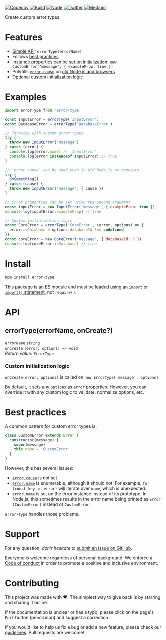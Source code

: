 [![Codecov](https://img.shields.io/codecov/c/github/ehmicky/error-type.svg?label=tested&logo=codecov)](https://codecov.io/gh/ehmicky/error-type)
[![Build](https://github.com/ehmicky/error-type/workflows/Build/badge.svg)](https://github.com/ehmicky/error-type/actions)
[![Node](https://img.shields.io/node/v/error-type.svg?logo=node.js)](https://www.npmjs.com/package/error-type)
[![Twitter](https://img.shields.io/badge/%E2%80%8B-twitter-4cc61e.svg?logo=twitter)](https://twitter.com/intent/follow?screen_name=ehmicky)
[![Medium](https://img.shields.io/badge/%E2%80%8B-medium-4cc61e.svg?logo=medium)](https://medium.com/@ehmicky)

Create custom error types.

# Features

- [Simple API](#api): `errorType(errorName)`
- Follows [best practices](#best-practices)
- Instance properties can be
  [set on initialization](#custom-initialization-logic):
  `new CustomError('message', { exampleProp: true })`
- Polyfills
  [`error.cause`](https://developer.mozilla.org/en-US/docs/Web/JavaScript/Reference/Global_Objects/Error/cause)
  on
  [old Node.js and browsers](https://developer.mozilla.org/en-US/docs/Web/JavaScript/Reference/Global_Objects/Error/cause#browser_compatibility)
- Optional [custom initialization logic](#custom-initialization-logic)

# Examples

<!-- eslint-disable promise/prefer-await-to-callbacks -->

```js
import errorType from 'error-type'

const InputError = errorType('InputError')
const DatabaseError = errorType('DatabaseError')

// Throwing with custom error types
try {
  throw new InputError('message')
} catch (error) {
  console.log(error.name) // 'InputError'
  console.log(error instanceof InputError) // true
}

// `error.cause` can be used even in old Node.js or browsers
try {
  doSomething()
} catch (cause) {
  throw new InputError('message', { cause })
}

// Error properties can be set using the second argument
const inputError = new InputError('message', { exampleProp: true })
console.log(inputError.exampleProp) // true

// Custom initialization logic
const CoreError = errorType('CoreError', (error, options) => {
  error.isDatabase = options.databaseId !== undefined
})
const coreError = new CoreError('message', { databaseId: 2 })
console.log(coreError.isDatabase) // true
```

# Install

```bash
npm install error-type
```

This package is an ES module and must be loaded using
[an `import` or `import()` statement](https://gist.github.com/sindresorhus/a39789f98801d908bbc7ff3ecc99d99c),
not `require()`.

# API

## errorType(errorName, onCreate?)

`errorName` `string`\
`onCreate` `(error, options) => void`\
_Return value_: `ErrorType`

### Custom initialization logic

`onCreate(error, options)` is called on `new ErrorType('message', options)`.

By default, it sets any `options` as `error` properties. However, you can
override it with any custom logic to validate, normalize options, etc.

# Best practices

A common pattern for custom error types is:

<!-- eslint-disable fp/no-class, fp/no-this, fp/no-mutation -->

```js
class CustomError extends Error {
  constructor(message) {
    super(message)
    this.name = 'CustomError'
  }
}
```

However, this has several issues:

- [`error.cause`](https://developer.mozilla.org/en-US/docs/Web/JavaScript/Reference/Global_Objects/Error/cause)
  is not set
- [`error.name`](https://developer.mozilla.org/en-US/docs/Web/JavaScript/Reference/Global_Objects/Error/name)
  is enumerable, although it should not. For example, `for (const key in error)`
  will iterate over `name`, which is unexpected.
- `error.name` is set on the error instance instead of its prototype. In
  Node.js, this sometimes results in the error name being printed as
  `Error [CustomError]` instead of `CustomError`.

`error-type` handles those problems.

# Support

For any question, _don't hesitate_ to [submit an issue on GitHub](../../issues).

Everyone is welcome regardless of personal background. We enforce a
[Code of conduct](CODE_OF_CONDUCT.md) in order to promote a positive and
inclusive environment.

# Contributing

This project was made with ❤️. The simplest way to give back is by starring and
sharing it online.

If the documentation is unclear or has a typo, please click on the page's `Edit`
button (pencil icon) and suggest a correction.

If you would like to help us fix a bug or add a new feature, please check our
[guidelines](CONTRIBUTING.md). Pull requests are welcome!

<!-- Thanks go to our wonderful contributors: -->

<!-- ALL-CONTRIBUTORS-LIST:START -->
<!-- prettier-ignore -->
<!--
<table><tr><td align="center"><a href="https://twitter.com/ehmicky"><img src="https://avatars2.githubusercontent.com/u/8136211?v=4" width="100px;" alt="ehmicky"/><br /><sub><b>ehmicky</b></sub></a><br /><a href="https://github.com/ehmicky/error-type/commits?author=ehmicky" title="Code">💻</a> <a href="#design-ehmicky" title="Design">🎨</a> <a href="#ideas-ehmicky" title="Ideas, Planning, & Feedback">🤔</a> <a href="https://github.com/ehmicky/error-type/commits?author=ehmicky" title="Documentation">📖</a></td></tr></table>
 -->
<!-- ALL-CONTRIBUTORS-LIST:END -->
